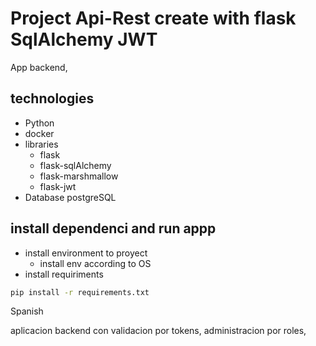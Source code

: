 # Project Api-Rest create with flask SqlAlchemy JWT

App backend,


## technologies
- Python
- docker
- libraries
  - flask
  - flask-sqlAlchemy
  - flask-marshmallow
  - flask-jwt
- Database postgreSQL

## install dependenci and run appp
- install environment to proyect
  - install env according to OS
- install requiriments
```bash
pip install -r requirements.txt
```

Spanish

aplicacion backend con validacion por tokens, administracion por roles,


